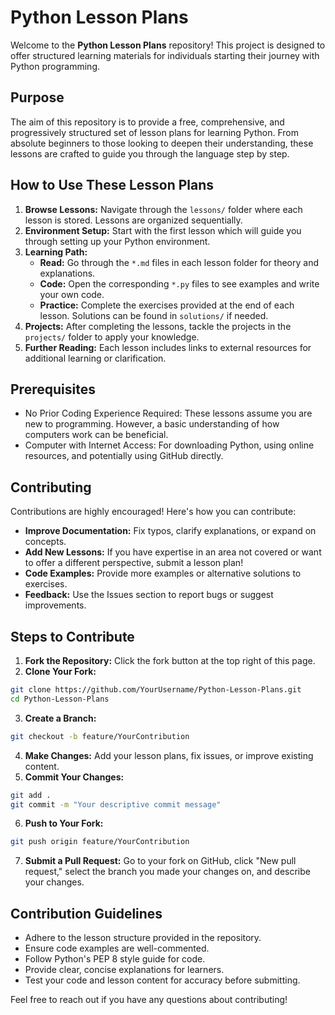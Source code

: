 # Python Lesson Plans
Welcome to the <strong>Python Lesson Plans</strong> repository! This project is designed to offer structured learning materials for individuals starting their journey with Python programming.

## Purpose
The aim of this repository is to provide a free, comprehensive, and progressively structured set of lesson plans for learning Python. From absolute beginners to those looking to deepen their understanding, these lessons are crafted to guide you through the language step by step.

## How to Use These Lesson Plans
1. <strong>Browse Lessons:</strong> Navigate through the `lessons/` folder where each lesson is stored. Lessons are organized sequentially.
2. <strong>Environment Setup:</strong> Start with the first lesson which will guide you through setting up your Python environment.
3. <strong>Learning Path:</strong>
   - <strong>Read:</strong> Go through the `*.md` files in each lesson folder for theory and explanations.
   - <strong>Code:</strong> Open the corresponding `*.py` files to see examples and write your own code.
   - <strong>Practice:</strong> Complete the exercises provided at the end of each lesson. Solutions can be found in `solutions/` if needed.
4. <strong>Projects:</strong> After completing the lessons, tackle the projects in the `projects/` folder to apply your knowledge.
5. <strong>Further Reading:</strong> Each lesson includes links to external resources for additional learning or clarification.

## Prerequisites
- No Prior Coding Experience Required: These lessons assume you are new to programming. However, a basic understanding of how computers work can be beneficial.
- Computer with Internet Access: For downloading Python, using online resources, and potentially using GitHub directly.

## Contributing
Contributions are highly encouraged! Here's how you can contribute:

- <strong>Improve Documentation:</strong> Fix typos, clarify explanations, or expand on concepts.
- <strong>Add New Lessons:</strong> If you have expertise in an area not covered or want to offer a different perspective, submit a lesson plan!
- <strong>Code Examples:</strong> Provide more examples or alternative solutions to exercises.
- <strong>Feedback:</strong> Use the Issues section to report bugs or suggest improvements.

## Steps to Contribute
1. <strong>Fork the Repository:</strong> Click the fork button at the top right of this page.
2. <strong>Clone Your Fork:</strong>
```bash
git clone https://github.com/YourUsername/Python-Lesson-Plans.git
cd Python-Lesson-Plans
```
3. <strong>Create a Branch:</strong>
```bash
git checkout -b feature/YourContribution
```
4. <strong>Make Changes:</strong> Add your lesson plans, fix issues, or improve existing content.
5. <strong>Commit Your Changes:</strong>
```bash
git add .
git commit -m "Your descriptive commit message"
```
6. <strong>Push to Your Fork:</strong>
```bash
git push origin feature/YourContribution
```
7. <strong>Submit a Pull Request:</strong> Go to your fork on GitHub, click "New pull request," select the branch you made your changes on, and describe your changes.

## <strong>Contribution Guidelines</strong>
- Adhere to the lesson structure provided in the repository.
- Ensure code examples are well-commented.
- Follow Python's PEP 8 style guide for code.
- Provide clear, concise explanations for learners.
- Test your code and lesson content for accuracy before submitting.

Feel free to reach out if you have any questions about contributing!
